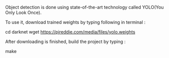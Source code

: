 Object detection is done using state-of-the-art technology called YOLO(You Only Look Once).

To use it, download trained weights by typing following in terminal :

cd darknet
wget https://pjreddie.com/media/files/yolo.weights

After downloading is finished, build the project by typing :

make